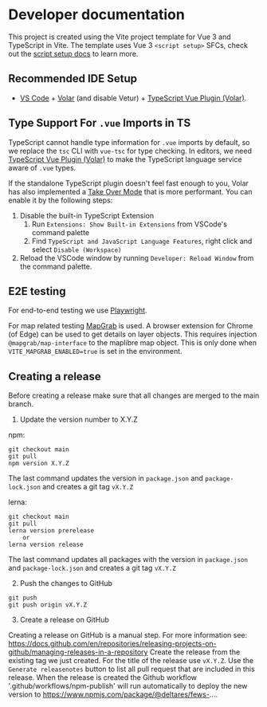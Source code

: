 
# Developer documentation

This project is created using the Vite project template for Vue 3 and TypeScript in Vite. The template uses Vue 3 `<script setup>` SFCs, check out the [script setup docs](https://v3.vuejs.org/api/sfc-script-setup.html#sfc-script-setup) to learn more.

## Recommended IDE Setup

- [VS Code](https://code.visualstudio.com/) + [Volar](https://marketplace.visualstudio.com/items?itemName=Vue.volar) (and disable Vetur) + [TypeScript Vue Plugin (Volar)](https://marketplace.visualstudio.com/items?itemName=Vue.vscode-typescript-vue-plugin).

## Type Support For `.vue` Imports in TS

TypeScript cannot handle type information for `.vue` imports by default, so we replace the `tsc` CLI with `vue-tsc` for type checking. In editors, we need [TypeScript Vue Plugin (Volar)](https://marketplace.visualstudio.com/items?itemName=Vue.vscode-typescript-vue-plugin) to make the TypeScript language service aware of `.vue` types.

If the standalone TypeScript plugin doesn't feel fast enough to you, Volar has also implemented a [Take Over Mode](https://github.com/johnsoncodehk/volar/discussions/471#discussioncomment-1361669) that is more performant. You can enable it by the following steps:

1. Disable the built-in TypeScript Extension
   1. Run `Extensions: Show Built-in Extensions` from VSCode's command palette
   2. Find `TypeScript and JavaScript Language Features`, right click and select `Disable (Workspace)`
2. Reload the VSCode window by running `Developer: Reload Window` from the command palette.

## E2E testing

For end-to-end testing we use [Playwright](https://playwright.dev/).

For map related testing [MapGrab](https://mapgrab.github.io/) is used. A browser extension for Chrome (of Edge) can be used to get details on layer objects. This requires injection `@mapgrab/map-interface` to the maplibre map object. This is only done when `VITE_MAPGRAB_ENABLED=true` is set in the environment.

## Creating a release

Before creating a release make sure that all changes are merged to the main branch.

1. Update the version number to X.Y.Z

npm:
```
git checkout main
git pull
npm version X.Y.Z
```
The last command updates the version in `package.json` and `package-lock.json` and creates a git tag `vX.Y.Z`

lerna:
```
git checkout main
git pull
lerna version prerelease
    or
lerna version release
```
The last command updates all packages with the version in `package.json` and `package-lock.json` and creates a git tag `vX.Y.Z`

2. Push the changes to GitHub

```
git push
git push origin vX.Y.Z
```

3. Create a release on GitHub

Creating a release on GitHub is a manual step. For more information see: https://docs.github.com/en/repositories/releasing-projects-on-github/managing-releases-in-a-repository
Create the release from the existing tag we just created. For the title of the release use `vX.Y.Z`. Use the `Generate releasenotes` button to list all pull request that are included in this release. When the release is created the Github workflow '.github/workflows/npm-publish' will run automatically to deploy the new version to https://www.npmjs.com/package/@deltares/fews-....